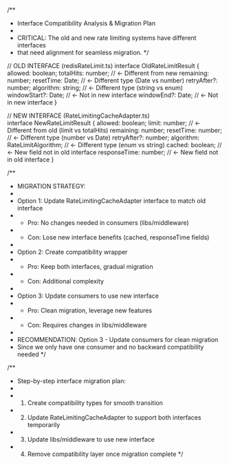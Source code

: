/\*\*

- Interface Compatibility Analysis & Migration Plan
-
- CRITICAL: The old and new rate limiting systems have different interfaces
- that need alignment for seamless migration.
  \*/

// OLD INTERFACE (redisRateLimit.ts)
interface OldRateLimitResult {
allowed: boolean;
totalHits: number; // ← Different from new
remaining: number;
resetTime: Date; // ← Different type (Date vs number)
retryAfter?: number;
algorithm: string; // ← Different type (string vs enum)
windowStart?: Date; // ← Not in new interface
windowEnd?: Date; // ← Not in new interface
}

// NEW INTERFACE (RateLimitingCacheAdapter.ts)  
interface NewRateLimitResult {
allowed: boolean;
limit: number; // ← Different from old (limit vs totalHits)
remaining: number;
resetTime: number; // ← Different type (number vs Date)
retryAfter?: number;
algorithm: RateLimitAlgorithm; // ← Different type (enum vs string)
cached: boolean; // ← New field not in old interface
responseTime: number; // ← New field not in old interface
}

/\*\*

- MIGRATION STRATEGY:
-
- Option 1: Update RateLimitingCacheAdapter interface to match old interface
- - Pro: No changes needed in consumers (libs/middleware)
- - Con: Lose new interface benefits (cached, responseTime fields)
-
- Option 2: Create compatibility wrapper
- - Pro: Keep both interfaces, gradual migration
- - Con: Additional complexity
-
- Option 3: Update consumers to use new interface
- - Pro: Clean migration, leverage new features
- - Con: Requires changes in libs/middleware
-
- RECOMMENDATION: Option 3 - Update consumers for clean migration
- Since we only have one consumer and no backward compatibility needed
  \*/

/\*\*

- Step-by-step interface migration plan:
-
- 1.  Create compatibility types for smooth transition
- 2.  Update RateLimitingCacheAdapter to support both interfaces temporarily
- 3.  Update libs/middleware to use new interface
- 4.  Remove compatibility layer once migration complete
      \*/
